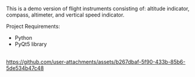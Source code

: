 This is a demo version of flight instruments consisting of: 
altitude indicator, compass, altimeter, and vertical speed indicator.

Project Requirements:
- Python
- PyQt5 library
<br></br>

https://github.com/user-attachments/assets/b267dbaf-5f90-433b-85b6-5de534b47c48



